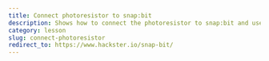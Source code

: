 ```yaml
---
title: Connect photoresistor to snap:bit
description: Shows how to connect the photoresistor to snap:bit and use it as a light sensor input for the micro:bit.
category: lesson
slug: connect-photoresistor
redirect_to: https://www.hackster.io/snap-bit/
---
```

